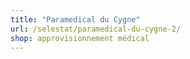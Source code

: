```yaml
---
title: "Paramedical du Cygne"
url: /selestat/paramedical-du-cygne-2/
shop: approvisionnement médical
---
```

